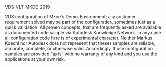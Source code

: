 VDS-VLT-MKDE-2019

VDS configuration of MKoe's Demo-Environment; any customer requirement solved may be part of the configuration, sometimes just as a quick validation. 
All proven concepts, that are frequently asked are available as documented code sample via Autodesk Knowledge Network. 
In any case all configuration code here is of experimental character. 
Neither Markus Koechl nor Autodesk does not represent that theses samples are reliable, accurate, complete, or otherwise valid. 
Accordingly, those configuration samples are provided “as is” with no warranty of any kind and you use the applications at your own risk.

